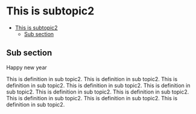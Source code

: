 # This is subtopic2

- [This is subtopic2](#this-is-subtopic2)
  - [Sub section](#sub-section)

## Sub section

Happy new year

This is definition in sub topic2.
This is definition in sub topic2.
This is definition in sub topic2.
This is definition in sub topic2.
This is definition in sub topic2.
This is definition in sub topic2.
This is definition in sub topic2.
This is definition in sub topic2.
This is definition in sub topic2.
This is definition in sub topic2.